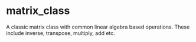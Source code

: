 # matrix_class

A classic matrix class with common linear algebra based operations. These include inverse, transpose, multiply, add etc. 
